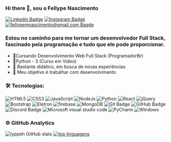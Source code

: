 ### Hi there 👋,  sou o Fellype Nascimento 

[![Linkedin Badge](https://img.shields.io/badge/-LinkedIn-blue?style=flat-square-border&logo=Linkedin&logoColor=white&link=https://www.linkedin.com/in/fellypenascimentodev/)](https://www.linkedin.com/in/fellypenascimentodev/)
[![Instagram Badge](https://img.shields.io/badge/-Instagram-CC0000?style=flat-square-border&logo=Instagram&logoColor=white&link=https://www.instagram.com/fellypefn/)](https://www.instagram.com/fellypefn/) 
[![fellypemnascimento@gmail.com Bagde](https://img.shields.io/badge/Gmail-D14836?style=flat-square-border&logo=gmail&logoColor=white)](mailto:fellypemnascimento@gmail.com)

### Estou no caminho para me tornar um desenvolvedor Full Stack, fascinado pela programação e tudo que ele pode proporcionar.

- 🏅Cursando Desenvolvimento Web Full Stack (ProgramadorBr)
- 🏅Python - 3 (Curso em Vídeo)
- 🎯 Bastante didático, em busca de novas experiências
- 🎯 Meu objetivo é trabalhar com desenvolvimento



### 🛠️ Tecnologias: 

![HTML5](https://img.shields.io/badge/HTML5-151515?style=flat-square-border&logo=html5&logoColor=red)
![CSS3](https://img.shields.io/badge/CSS3-151515?style=flat-square-border&logo=css3&logoColor=blue)
![JavaScript](https://img.shields.io/badge/JavaScript-151515?style=flat-square-border&logo=javascript&logoColor=F7DF1E)
![NodeJs](https://img.shields.io/badge/Node.js-43853D?style=flat-square-border&logo=node-dot-js&logoColor=white)
![Python](https://img.shields.io/badge/Python-3776AB?style=flat-square-border&logo=python&logoColor=white)
![React](https://img.shields.io/badge/React-20232A?style=fflat-square-border&logo=react&logoColor=61DAFB)
![jQuery](https://img.shields.io/badge/jQuery-0769AD?style=flat-square-border&logo=jquery&logoColor=white)
![Bootstrap](https://img.shields.io/badge/Bootstrap-563D7C?style=flat-square-border&logo=bootstrap&logoColor=white)
![Eletron](https://img.shields.io/badge/Electron-2B2E3A?style=flat-square-border&logo=electron&logoColor=9FEAF9)
![firebase](https://img.shields.io/badge/firebase-ffca28?style=flat-square-border&logo=firebase&logoColor=black)
![MongoDB](https://img.shields.io/badge/MongoDB-4EA94B?style=flat-square-border&logo=mongodb&logoColor=white)
![Git Badge](https://img.shields.io/badge/Git-151515?style=flat-square-border&logo=git&logoColor=red)
![GitHub Badge](https://img.shields.io/badge/GitHub-151515?style=flat-square-border&logo=github&logoColor=white)
![Discord Badge](https://img.shields.io/badge/Discord-7289DA?style=flat-square-border&logo=discord&logoColor=white)
![Microsoft visual studio code](https://img.shields.io/badge/Visual_Studio_Code-151515?style=flat-square-border&logo=visual%20studio%20code&logoColor=blue)
![PyCharm](https://img.shields.io/badge/pycharm-143?style=flat-squareborder&logo=pycharm&logoColor=black&color=black&labelColor=green)
![Windows](https://img.shields.io/badge/Windows-0078D6?style=flat-square-border&logo=windows&logoColor=white)

### ⚙️ GitHub Analytics

![lyppeh GitHub stats](https://github-readme-stats.vercel.app/api?username=lyppeh&theme=dark&title_color=ffffff&border_color=ffffff&show_icons=true&text_color=ffffff&hide_border=false&border_radius=10) [![top linguagens](https://github-readme-stats.vercel.app/api/top-langs/?username=lyppeh&layout=compact&theme=dark&title_color=ffffff&border_color=ffffff&show_icons=true&text_color=ffffff&border_radius=10)](https://github.com/lyppeh) 
